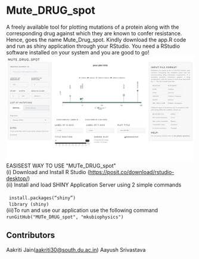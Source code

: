 # Mute_DRUG_spot
A freely available tool for plotting mutations of a protein along with the corresponding drug against which they are known to confer resistance. Hence, goes the name Mute_Drug_spot. 
Kindly download the app.R code and run as shiny application through your RStudio. You need a RStudio software installed on your system and you are good to go!
![Capture_app.png](https://github.com/mkubiophysics/Mute_Drug_spot/blob/main/Capture_app.PNG)
EASISEST WAY TO USE "MUTe_DRUG_spot"</br>
 (i) Download and Install  R Studio (https://posit.co/download/rstudio-desktop/)<br/>
  (ii) Install and load SHINY Application Server using 2 simple commands<br/>               
 ``` install.packages(“shiny”)``` <br/>
   ```  library (shiny) ``` <br/>
(iii)To run and use our application use the following command <br/>
```runGitHub("MUTe_DRUG_spot", "mkubiophysics") ``` <br/>

## Contributors 
Aakriti Jain(aakriti30@south.du.ac.in)
Aayush Srivastava
